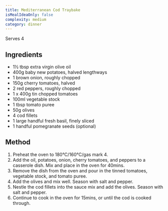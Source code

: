 ```yaml
---
title: Mediterranean Cod Traybake
isMealIdeaOnly: false
complexity: medium
category: dinner
---
```


Serves 4

## Ingredients

- 1½ tbsp extra virgin olive oil
- 400g baby new potatoes, halved lengthways
- 1 brown onion, roughly chopped
- 150g cherry tomatoes, halved
- 2 red peppers, roughly chopped
- 1 x 400g tin chopped tomatoes
- 100ml vegetable stock
- 1 tbsp tomato puree
- 50g olives
- 4 cod fillets
- 1 large handful fresh basil, finely sliced
- 1 handful pomegranate seeds (optional)

## Method

1. Preheat the oven to 180°C/160°C/gas mark 4.
1. Add the oil, potatoes, onion, cherry tomatoes, and peppers to a casserole dish. Mix and place in the oven for 40mins.
1. Remove the dish from the oven and pour in the tinned tomatoes, vegetable stock, and tomato puree.
1. Add the olives and mix well. Season with salt and pepper.
1. Nestle the cod fillets into the sauce mix and add the olives. Season with salt and pepper.
1. Continue to cook in the oven for 15mins, or until the cod is cooked through.​​​​​​​​​​​​​​​​